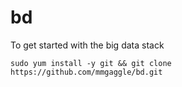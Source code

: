 # bd

To get started with the big data stack

``` sudo yum install -y git && git clone https://github.com/mmgaggle/bd.git ```
